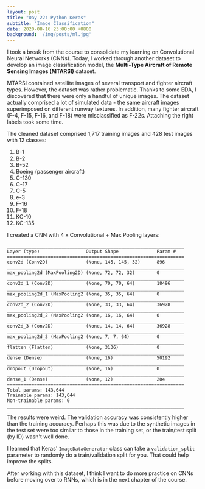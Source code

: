 ```yaml
---
layout: post
title: "Day 22: Python Keras"
subtitle: "Image Classification"
date: 2020-08-16 23:00:00 +0800
background: '/img/posts/ml.jpg'
---
```


I took a break from the course to consolidate my learning on Convolutional Neural Networks (CNNs). Today, I worked through another dataset to develop an image classification model, the **Multi-Type Aircraft of Remote Sensing Images (MTARSI)** dataset.

MTARSI contained satellite images of several transport and fighter aircraft types. However, the dataset was rather problematic. Thanks to some EDA, I discovered that there were only a handful of unique images. The dataset actually comprised a lot of simulated data - the same aircraft images superimposed on different runway textures. In addition, many fighter aircraft (F-4, F-15, F-16, and F-18) were misclassified as F-22s. Attaching the right labels took some time.

The cleaned dataset comprised 1,717 training images and 428 test images with 12 classes:

1. B-1
2. B-2
3. B-52
4. Boeing (passenger aircraft)
5. C-130
6. C-17
7. C-5
8. e-3
9. F-16
10. F-18
11. KC-10
12. KC-135

I created a CNN with 4 x Convolutional + Max Pooling layers:

```
_________________________________________________________________
Layer (type)                 Output Shape              Param #   
=================================================================
conv2d (Conv2D)              (None, 145, 145, 32)      896       
_________________________________________________________________
max_pooling2d (MaxPooling2D) (None, 72, 72, 32)        0         
_________________________________________________________________
conv2d_1 (Conv2D)            (None, 70, 70, 64)        18496     
_________________________________________________________________
max_pooling2d_1 (MaxPooling2 (None, 35, 35, 64)        0         
_________________________________________________________________
conv2d_2 (Conv2D)            (None, 33, 33, 64)        36928     
_________________________________________________________________
max_pooling2d_2 (MaxPooling2 (None, 16, 16, 64)        0         
_________________________________________________________________
conv2d_3 (Conv2D)            (None, 14, 14, 64)        36928     
_________________________________________________________________
max_pooling2d_3 (MaxPooling2 (None, 7, 7, 64)          0         
_________________________________________________________________
flatten (Flatten)            (None, 3136)              0         
_________________________________________________________________
dense (Dense)                (None, 16)                50192     
_________________________________________________________________
dropout (Dropout)            (None, 16)                0         
_________________________________________________________________
dense_1 (Dense)              (None, 12)                204       
=================================================================
Total params: 143,644
Trainable params: 143,644
Non-trainable params: 0
_________________________________________________________________
```

The results were weird. The validation accuracy was consistently higher than the training accuracy. Perhaps this was due to the synthetic images in the test set were too similar to those in the training set, or the train/test split (by ID) wasn't well done.

I learned that Keras' `ImageDataGenerator` class can take a `validation_split` parameter to randomly do a train/validation split for you. That could help improve the splits.

After working with this dataset, I think I want to do more practice on CNNs before moving over to RNNs, which is in the next chapter of the course.